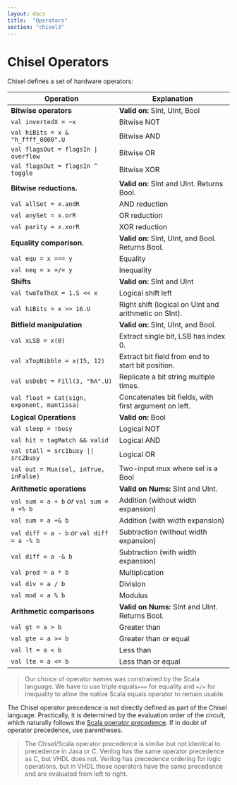 ```yaml
---
layout: docs
title:  "Operators"
section: "chisel3"
---
```


# Chisel Operators

Chisel defines a set of hardware operators:

| Operation        | Explanation |
| ---------        | ---------           |
| **Bitwise operators**                       | **Valid on:** SInt, UInt, Bool    |
| `val invertedX = ~x`                        | Bitwise NOT |
| `val hiBits = x & "h_ffff_0000".U`          | Bitwise AND                     |
| `val flagsOut = flagsIn \| overflow`         | Bitwise OR                      |
| `val flagsOut = flagsIn ^ toggle`           | Bitwise XOR                     |
| **Bitwise reductions.**                     | **Valid on:** SInt and UInt. Returns Bool. |
| `val allSet = x.andR`                       | AND reduction                     |
| `val anySet = x.orR`                        | OR reduction                      |
| `val parity = x.xorR`                       | XOR reduction                     |
| **Equality comparison.**                    | **Valid on:** SInt, UInt, and Bool. Returns Bool. |
| `val equ = x === y`                         | Equality                          |
| `val neq = x =/= y`                         | Inequality                        |
| **Shifts**                                  | **Valid on:** SInt and UInt       |
| `val twoToTheX = 1.S << x`                  | Logical shift left                |
| `val hiBits = x >> 16.U`                    | Right shift (logical on UInt and arithmetic on SInt). |
| **Bitfield manipulation**                   | **Valid on:** SInt, UInt, and Bool. |
| `val xLSB = x(0)`                           | Extract single bit, LSB has index 0.     |
| `val xTopNibble = x(15, 12)`                | Extract bit field from end to start bit position.     |
| `val usDebt = Fill(3, "hA".U)`              | Replicate a bit string multiple times.     |
| `val float = Cat(sign, exponent, mantissa)` | Concatenates bit fields, with first argument on left.     |
| **Logical Operations**                      | **Valid on:** Bool
| `val sleep = !busy`                         | Logical NOT                       |
| `val hit = tagMatch && valid`               | Logical AND                       |
| `val stall = src1busy \|\| src2busy`        | Logical OR                        |
| `val out = Mux(sel, inTrue, inFalse)`       | Two-input mux where sel is a Bool |
| **Arithmetic operations**                   | **Valid on Nums:** SInt and UInt.  |
| `val sum = a + b` *or* `val sum = a +% b`   | Addition (without width expansion) |
| `val sum = a +& b`                          | Addition (with width expansion)    |
| `val diff = a - b` *or* `val diff = a -% b` | Subtraction (without width expansion) |
| `val diff = a -& b`                         | Subtraction (with width expansion) |
| `val prod = a * b`                          | Multiplication                     |
| `val div = a / b`                           | Division                           |
| `val mod = a % b`                           | Modulus                            |
| **Arithmetic comparisons**                  | **Valid on Nums:** SInt and UInt. Returns Bool. |
| `val gt = a > b`                            | Greater than                       |
| `val gte = a >= b`                          | Greater than or equal              |
| `val lt = a < b`                            | Less than                          |
| `val lte = a <= b`                          | Less than or equal                 |

>Our choice of operator names was constrained by the Scala language.
We have to use triple equals```===``` for equality and ```=/=```
for inequality to allow the
native Scala equals operator to remain usable.

The Chisel operator precedence is not directly defined as part of the Chisel language.
Practically, it is determined by the evaluation order of the circuit,
which naturally follows the [Scala operator precedence](https://docs.scala-lang.org/tour/operators.html).
If in doubt of operator precedence, use parentheses.

> The Chisel/Scala operator precedence is similar but
not identical to precedence in Java or C. Verilog has the same operator precedence as C, but VHDL
does not. Verilog has precedence ordering for logic operations, but in VHDL
those operators have the same precedence and are evaluated from left to right.
